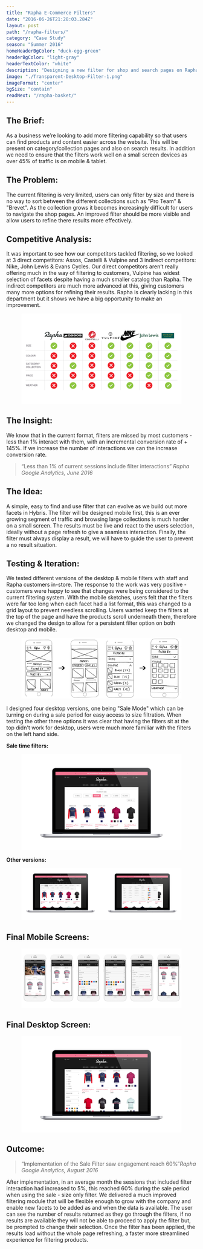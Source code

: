 ```yaml
---
title: "Rapha E-Commerce Filters"
date: "2016-06-26T21:28:03.284Z"
layout: post
path: "/rapha-filters/"
category: "Case Study"
season: "Summer 2016"
homeHeaderBgColor: "duck-egg-green"
headerBgColor: "light-gray"
headerTextColor: "white"
description: "Designing a new filter for shop and search pages on Rapha.cc, expanding on the current facets and making it clear and simple for users."
image: "./Transparent-Desktop-Filter-1.png"
imageFormat: "center"
bgSize: "contain"
readNext: "/rapha-basket/"
---
```


<div class="f4 measure-wide center">


## The Brief:
As a business we’re looking to add more filtering capability so that users can find products and content easier across the website. This will be present on category/collection pages and also on search results. In addition we need to ensure that the filters work well on a small screen devices as over 45% of traffic is on mobile & tablet.


## The Problem:
The current filtering is very limited, users can only filter by size and there is no way to sort between the different collections such as "Pro Team" & "Brevet". As the collection grows it becomes increasingly difficult for users to navigate the shop pages. An improved filter should be more visible and allow users to refine there results more effectively.


## Competitive Analysis:
It was important to see how our competitors tackled filtering, so we looked at 3 direct competitors: Assos, Castelli & Vulpine and 3 indirect competitors: Nike, John Lewis & Evans Cycles. Our direct competitors aren’t really offering much in the way of filtering to customers, Vulpine has widest selection of facets despite having a much smaller catalog than Rapha. The indirect competitors are much more advanced at this, giving customers many more options for refining their results. Rapha is clearly lacking in this department but it shows we have a big opportunity to make an improvement.
</div>
<figure class="mh0 mv3">
  <img class="border-box" src="./Rapha-Competitors.jpeg" alt="Competitive Analysis" />
</figure>



<div class="f4 measure-wide center">

## The Insight:
We know that in the current format, filters are missed by most customers - less than 1% interact with them, with an incremental conversion rate of + 145%. If we increase the number of interactions we can the increase conversion rate.

</div>

<blockquote class="f2 measure-narrow center lh-title i mid-gray bl bw2 pl4 border-box b--orange">“Less than 1% of current sessions include filter interactions” <cite class="f6 db mt3 fs-normal orange">Rapha Google Analytics, June 2016</cite></blockquote>

<div class="f4 measure-wide center">


## The Idea:
A simple, easy to find and use filter that can evolve as we build out more facets in Hybris. The filter will be designed mobile first, this is an ever growing segment of traffic and browsing large collections is much harder on a small screen. The results must be live and react to the users selection, ideally without a page refresh to give a seamless interaction. Finally, the filter must always display a result, we will have to guide the user to prevent a no result situation.

</div>


<div class="f4 measure-wide center">

## Testing & Iteration:
We tested different versions of the desktop & mobile filters with staff and Rapha customers in-store. The response to the work was very positive - customers were happy to see that changes were being considered to the current filtering system. With the mobile sketches, users felt that the filters were far too long when each facet had a list format, this was changed to a grid layout to prevent needless scrolling. Users wanted keep the filters at the top of the page and have the products scroll underneath them, therefore we changed the design to allow for a persistent filter option on both desktop and mobile.
<figure class="mh0 mv3">
  <img class="border-box" src="./Mobile-Filters-Iterations.jpg" alt="Filter Mobile Version" />
</figure>
I designed four desktop versions, one being "Sale Mode" which can be turning on during a sale period for easy access to size filtration. When testing the other three options it was clear that having the filters sit at the top didn't work for desktop, users were much more familiar with the filters on the left hand side.
<div class="tc">

**Sale time filters:**

</div>
<figure class="mh0 mv3">
  <img class="border-box" src="./Mac-Filter-Sale.jpg" alt="Filter Mobile Version" />
</figure>
</div>

<div class="f4 measure-wide center tc">

**Other versions:**

</div>
<figure class="mh0 mv3">
  <img class="border-box" src="./TWO-Versions.jpg" alt="Filter Mobile Version" />
</figure>

<div class="f4 measure-wide center tc">

## Final Mobile Screens:
</div>

<figure class="mh0 mv3">
  <img class="border-box" src="./Mobile-Filters-Final.jpg" alt="Filter Mobile Version" />
</figure>

<div class="f4 measure-wide center tc">

## Final Desktop Screen:
</div>
<figure class="mh0 mv3">
  <img class="border-box" src="./Mac-Filter-final.jpg" alt="Competitive Analysis" />
</figure>

<div class="f4 measure-wide center">

## Outcome:
<blockquote class="f2 measure-narrow center lh-title i mid-gray bl bw2 pl4 border-box b--orange">“Implementation of the Sale Filter saw engagement reach 60%”<cite class="f6 db mt3 fs-normal orange">Rapha Google Analytics, August 2016</cite></blockquote>
After implementation, in an average month the sessions that included filter interaction had increased to 5%, this reached 60% during the sale period when using the sale - size only filter. We delivered a much improved filtering module that will be flexible enough to grow with the company and enable new facets to be added as and when the data is available. The user can see the number of results returned as they go through the filters, if no results are available they will not be able to proceed to apply the filter but, be prompted to change their selection. Once the filter has been applied, the results load without the whole page refreshing, a faster more streamlined experience for filtering products.
</div>
